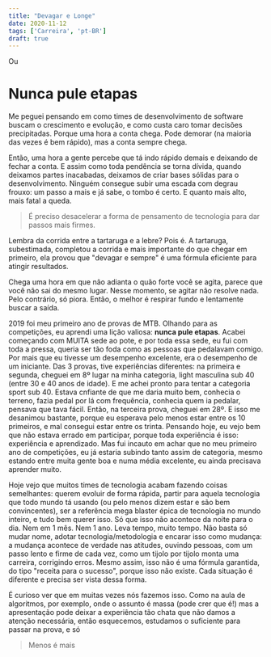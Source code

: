 ```yaml
---
title: "Devagar e Longe"
date: 2020-11-12
tags: ['Carreira', 'pt-BR']
draft: true
---
```


Ou

# Nunca pule etapas

Me peguei pensando em como times de desenvolvimento de software buscam o
crescimento e evolução, e como custa caro tomar decisões precipitadas. Porque
uma hora a conta chega. Pode demorar (na maioria das vezes é bem rápido), mas a
conta sempre chega.

Então, uma hora a gente percebe que tá indo rápido demais e deixando de fechar a
conta. E assim como toda pendência se torna dívida, quando deixamos partes
inacabadas, deixamos de criar bases sólidas para o desenvolvimento. Ninguém
consegue subir uma escada com degrau frouxo: um passo a mais e já sabe, o tombo
é certo. E quanto mais alto, mais fatal a queda.

> É preciso desacelerar a forma de pensamento de tecnologia para dar passos mais
> firmes.

Lembra da corrida entre a tartaruga e a lebre? Pois é. A tartaruga, subestimada,
completou a corrida e mais importante do que chegar em primeiro, ela provou que
"devagar e sempre" é uma fórmula eficiente para atingir resultados.

Chega uma hora em que não adianta o quão forte você se agita, parece que você
não sai do mesmo lugar. Nesse momento, se agitar não resolve nada. Pelo
contrário, só piora. Então, o melhor é respirar fundo e lentamente buscar a
saída.

2019 foi meu primeiro ano de provas de MTB. Olhando para as competições, eu
aprendi uma lição valiosa: **nunca pule etapas**. Acabei começando com MUITA
sede ao pote, e por toda essa sede, eu fui com toda a pressa, queria ser tão
foda como as pessoas que pedalavam comigo. Por mais que eu tivesse um desempenho
excelente, era o desempenho de um iniciante. Das 3 provas, tive experiências
diferentes: na primeira e segunda, cheguei em 8º lugar na minha categoria, light
masculina sub 40 (entre 30 e 40 anos de idade). E me achei pronto para tentar a
categoria sport sub 40. Estava cnfiante de que me daria muito bem, conhecia o
terreno, fazia pedal por lá com frequência, conhecia quem ia pedalar, pensava
que tava fácil. Então, na terceira prova, cheguei em 28º. E isso me desanimou
bastante, porque eu esperava pelo menos estar entre os 10 primeiros, e mal
consegui estar entre os trinta. Pensando hoje, eu vejo bem que não estava errado
em participar, porque toda experiência é isso: experiência e aprendizado. Mas
fui incauto em achar que no meu primeiro ano de competições, eu já estaria
subindo tanto assim de categoria, mesmo estando entre muita gente boa e numa
média excelente, eu ainda precisava aprender muito.

Hoje vejo que muitos times de tecnologia acabam fazendo coisas semelhantes:
querem evoluir de forma rápida, partir para aquela tecnologia que todo mundo tá
usando (ou pelo menos dizem estar e são bem convincentes), ser a referência mega
blaster épica de tecnologia no mundo inteiro, e tudo bem querer isso. Só que
isso não acontece da noite para o dia. Nem em 1 mês. Nem 1 ano. Leva tempo,
muito tempo. Não basta só mudar nome, adotar tecnologia/metodologia e encarar
isso como mudança: a mudança acontece de verdade nas atitudes, ouvindo pessoas,
com um passo lento e firme de cada vez, como um tijolo por tijolo monta uma
carreira, corrigindo erros. Mesmo assim, isso não é uma fórmula garantida, do
tipo "receita para o sucesso", porque isso não existe. Cada situação é diferente
e precisa ser vista dessa forma.

É curioso ver que em muitas vezes nós fazemos isso. Como na aula de algoritmos,
por exemplo, onde o assunto é massa (pode crer que é!) mas a apresentação pode
deixar a experiência tão chata que não damos a atenção necessária, então
esquecemos, estudamos o suficiente para passar na prova, e só

> Menos é mais

